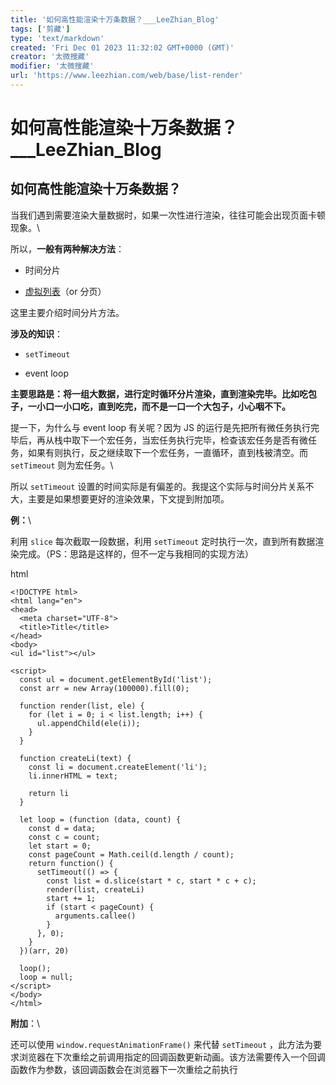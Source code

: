 ```yaml
---
title: '如何高性能渲染十万条数据？___LeeZhian_Blog'
tags: ['剪藏']
type: 'text/markdown'
created: 'Fri Dec 01 2023 11:32:02 GMT+0000 (GMT)'
creator: '太微搜藏'
modifier: '太微搜藏'
url: 'https://www.leezhian.com/web/base/list-render'
---
```


# 如何高性能渲染十万条数据？___LeeZhian_Blog

## 如何高性能渲染十万条数据？ ​

当我们遇到需要渲染大量数据时，如果一次性进行渲染，往往可能会出现页面卡顿现象。\

所以，**一般有两种解决方法**：

* 时间分片

* [虚拟列表](https://www.leezhian.com/web/base/virtual-scroll)（or 分页）

这里主要介绍时间分片方法。

**涉及的知识**：

* `setTimeout`

* event loop

**主要思路是：将一组大数据，进行定时循环分片渲染，直到渲染完毕。比如吃包子，一小口一小口吃，直到吃完，而不是一口一个大包子，小心咽不下。**

提一下，为什么与 event loop 有关呢？因为 JS 的运行是先把所有微任务执行完毕后，再从栈中取下一个宏任务，当宏任务执行完毕，检查该宏任务是否有微任务，如果有则执行，反之继续取下一个宏任务，一直循环，直到栈被清空。而 `setTimeout` 则为宏任务。\

所以 `setTimeout` 设置的时间实际是有偏差的。我提这个实际与时间分片关系不大，主要是如果想要更好的渲染效果，下文提到附加项。

**例：**\

利用 `slice` 每次截取一段数据，利用 `setTimeout` 定时执行一次，直到所有数据渲染完成。（PS：思路是这样的，但不一定与我相同的实现方法）

html

```
<!DOCTYPE html>
<html lang="en">
<head>
  <meta charset="UTF-8">
  <title>Title</title>
</head>
<body>
<ul id="list"></ul>

<script>
  const ul = document.getElementById('list');
  const arr = new Array(100000).fill(0);

  function render(list, ele) {
    for (let i = 0; i < list.length; i++) {
      ul.appendChild(ele(i));
    }
  }

  function createLi(text) {
    const li = document.createElement('li');
    li.innerHTML = text;

    return li
  }

  let loop = (function (data, count) {
    const d = data;
    const c = count;
    let start = 0;
    const pageCount = Math.ceil(d.length / count);
    return function() {
      setTimeout(() => {
        const list = d.slice(start * c, start * c + c);
        render(list, createLi)
        start += 1;
        if (start < pageCount) {
          arguments.callee()
        }
      }, 0);
    }
  })(arr, 20)

  loop();
  loop = null;
</script>
</body>
</html>
```

**附加**：\

还可以使用 `window.requestAnimationFrame()` 来代替 `setTimeout` ，此方法为要求浏览器在下次重绘之前调用指定的回调函数更新动画。该方法需要传入一个回调函数作为参数，该回调函数会在浏览器下一次重绘之前执行
